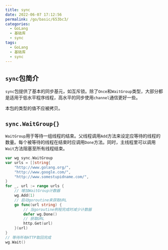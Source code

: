 ```yaml
---
title: sync
date: 2022-06-07 17:12:56
permalink: /go/basic/653bc3/
categories:
  - GoLang
  - 基础库
  - sync
tags:
  - GoLang
  - 基础库
  - sync
---
```


## `sync`包简介

`sync`包提供了基本的同步基元，如互斥锁。除了`Once`和`WaitGroup`类型，大部分都是适用于低水平程序线程，高水平的同步使用`channel`通信更好一些。

本包的类型的值不应被拷贝。

<!-- more -->

## `sync.WaitGroup{}`

`WaitGroup`用于等待一组线程的结束。父线程调用`Add`方法来设定应等待的线程的数量。每个被等待的线程在结束时应调用`Done`方法。同时，主线程里可以调用`Wait`方法阻塞至所有线程结束。

```go
var wg sync.WaitGroup
var urls = []string{
    "http://www.golang.org/",
    "http://www.google.com/",
    "http://www.somestupidname.com/",
}
for _, url := range urls {
    // 增加WaitGroup计数器
    wg.Add(1)
    // 启动goroutine来获取URL
    go func(url string) {
        // 当goroutine例程完成时减少计数器
        defer wg.Done()
        // 获取URL
        http.Get(url)
    }(url)
}
// 等待所有HTTP取回完成
wg.Wait()
```